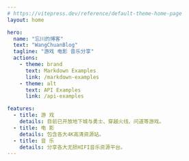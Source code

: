 ```yaml
---
# https://vitepress.dev/reference/default-theme-home-page
layout: home

hero:
  name: "忘川的博客"
  text: "WangChuanBlog"
  tagline: "游戏 电影 音乐分享"
  actions:
    - theme: brand
      text: Markdown Examples
      link: /markdown-examples
    - theme: alt
      text: API Examples
      link: /api-examples

features:
  - title: 游 戏
    details: 目前已开放地下城与勇士、穿越火线、问道等游戏。
  - title: 电 影
    details: 包含各大4K高清资源站。
  - title: 音 乐
    details: 分享各大无损HIFI音乐资源平台。
---
```


